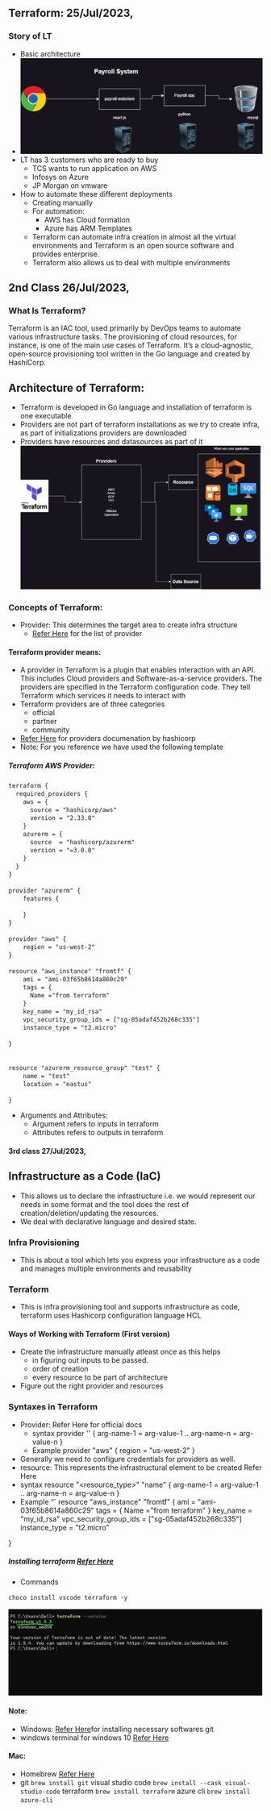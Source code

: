 ## Terraform: 25/Jul/2023,
### Story of LT
* Basic architecture
* ![preview](images/image1.png)
* LT has 3 customers who are ready to buy
     * TCS wants to run application on AWS
     * Infosys on Azure
     * JP Morgan on vmware
* How to automate these different deployments
     * Creating manually
     * For automation:
         * AWS has Cloud formation
         * Azure has ARM Templates
     * Terraform can automate infra creation in almost all the virtual environments and Terraform is an open source software and provides enterprise.
     * Terraform also allows us to deal with multiple environments
## 2nd Class 26/Jul/2023,
### What Is Terraform? 
Terraform is an IAC tool, used primarily by DevOps teams to automate various infrastructure tasks. The provisioning of cloud resources, for instance, is one of the main use cases of Terraform. It’s a cloud-agnostic, open-source provisioning tool written in the Go language and created by HashiCorp.
## Architecture of Terraform:
* Terraform is developed in Go language and installation of terraform is one executable
* Providers are not part of terraform installations as we try to create infra, as part of initializations providers are downloaded
* Providers have resources and datasources as part of it
![preview](images/image2.png)
### Concepts of Terraform:
* Provider: This determines the target area to create infra structure
     * [Refer Here](https://registry.terraform.io/browse/providers) for the list of provider
#### Terraform provider means:     
* A provider in Terraform is a plugin that enables interaction with an API. This includes Cloud providers and Software-as-a-service providers. The providers are specified in the Terraform configuration code. They tell Terraform which services it needs to interact with
* Terraform providers are of three categories
     * official
     * partner
     * community
* [Refer Here](https://developer.hashicorp.com/terraform/language/providers) for providers documenation by hashicorp
* Note: For you reference we have used the following template
##### Terraform AWS Provider:

```
terraform {
  required_providers {
    aws = {
      source = "hashicorp/aws"
      version = "2.33.0"
    }
    azurerm = {
      source  = "hashicorp/azurerm"
      version = "=3.0.0"
    }
  }
}

provider "azurerm" {
    features {

    }
}

provider "aws" {
    region = "us-west-2"
}

resource "aws_instance" "fromtf" {
    ami = "ami-03f65b8614a860c29"
    tags = {
      Name ="from terraform"
    }
    key_name = "my_id_rsa"
    vpc_security_group_ids = ["sg-05adaf452b268c335"]
    instance_type = "t2.micro"

}


resource "azurerm_resource_group" "test" {
    name = "test"
    location = "eastus"

}
```
* Arguments and Attributes:
    * Argument refers to inputs in terraform
    * Attributes refers to outputs in terraform

#### 3rd class 27/Jul/2023,
## Infrastructure as a Code (IaC)  
* This allows us to declare the infrastructure i.e. we would represent our needs in some format and the tool does the rest of creation/deletion/updating the resources.
* We deal with declarative language and desired state.  
### Infra Provisioning
* This is about a tool which lets you express your infrastructure as a code and manages multiple environments and reusability
### Terraform
* This is infra provisioning tool and supports infrastructure as code, terraform uses Hashicorp configuration language HCL
#### Ways of Working with Terraform (First version)
* Create the infrastructure manually atleast once as this helps
     * in figuring out inputs to be passed.
     * order of creation
     * every resource to be part of architecture
* Figure out the right provider and resources
### Syntaxes in Terraform
* Provider: Refer Here for official docs
   * syntax
provider '<name-of-provider>' {
arg-name-1 = arg-value-1
..
arg-name-n = arg-value-n
}
   * Example
provider "aws" {
region = "us-west-2"
}
* Generally we need to configure credentials for providers as well.
* resource: This represents the infrastructural element to be created Refer Here
* syntax
resource "<resource_type>" "name" {
arg-name-1 = arg-value-1
..
arg-name-n = arg-value-n
}
* Example
“`
resource "aws_instance" "fromtf" {
ami = "ami-03f65b8614a860c29"
tags = {
Name ="from terraform"
}
key_name = "my_id_rsa"
vpc_security_group_ids = ["sg-05adaf452b268c335"]
instance_type = "t2.micro"</li>
</ul>
}


##### Installing terraform [Refer Here](https://developer.hashicorp.com/terraform/tutorials/aws-get-started/install-cli)
* Commands   
```
choco install vscode terraform -y
```
![preview](./images/image3.png)
#### Note:
* Windows: [Refer Here](https://www.youtube.com/watch?v=9guzVbZPGuw&list=PLuVH8Jaq3mLud3sVDvJ-gJ__0zd15wGDd&index=17)for installing necessary softwares
git
* windows terminal for windows 10 [Refer Here](https://www.youtube.com/watch?v=qLVn2EvPsYc&list=PLuVH8Jaq3mLud3sVDvJ-gJ__0zd15wGDd&index=12)
#### Mac:
* Homebrew [Refer Here](https://brew.sh/)
* git `brew install git`
visual studio code `brew install --cask visual-studio-code`
terraform `brew install terraform`
azure cli `brew install azure-cli`

